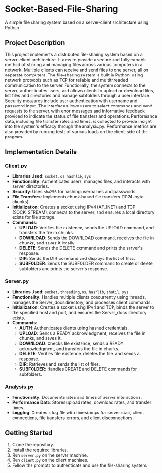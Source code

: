# Socket-Based-File-Sharing
A simple file sharing system based on a server-client architecture using Python

## Project Description
This project implements a distributed file-sharing system based on a server-client architecture. It aims to provide a secure and fully capable method of sharing and managing files across various computers in a network. Multiple clients can receive and send files to one server, all on separate computers. 
The file-sharing system is built in Python, using network protocols such as TCP for reliable and multithreaded communication to the server. Functionally, the system connects to the server, authenticates users, and allows clients to upload or download files, list files and directories and manage subfolders through a user interface. Security measures include user authentication with username and password input. The interface allows users to select commands and send requests to the server, with error messages and informative feedback provided to indicate the status of file transfers and operations. Performance data, including file transfer rates and times, is collected to provide insight into the system's efficacy through the analysis.py. Performance metrics are also provided by running tests of various loads on the client-side of the program.

## Implementation Details
### Client.py
- **Libraries Used**: `socket`, `os`, `hashlib`, `sys`
- **Functionality**: Authenticates users, manages files, and interacts with server directories.
- **Security**: Uses `sha256` for hashing usernames and passwords.
- **File Transfers**: Implements chunk-based file transfers (1024-byte chunks).
- **Initialization**: Creates a socket using IPv4 (AF_INET) and TCP (SOCK_STREAM), connects to the server, and ensures a local directory exists for file storage.
- **Commands**:
  - **UPLOAD**: Verifies file existence, sends the UPLOAD command, and transfers the file in chunks.
  - **DOWNLOAD**: Sends the DOWNLOAD command, receives the file in chunks, and saves it locally.
  - **DELETE**: Sends the DELETE command and prints the server's response.
  - **DIR**: Sends the DIR command and displays the list of files.
  - **SUBFOLDER**: Sends the SUBFOLDER command to create or delete subfolders and prints the server's response.

### Server.py
- **Libraries Used**: `socket`, `threading`, `os`, `hashlib`, `shutil`, `sys`
- **Functionality**: Handles multiple clients concurrently using threads, manages the Server_docs directory, and processes client commands.
- **Initialization**: Creates a socket using IPv4 and TCP, binds the server to the specified host and port, and ensures the Server_docs directory exists.
- **Commands**:
  - **AUTH**: Authenticates clients using hashed credentials.
  - **UPLOAD**: Sends a READY acknowledgment, receives the file in chunks, and saves it.
  - **DOWNLOAD**: Checks file existence, sends a READY acknowledgment, and transfers the file in chunks.
  - **DELETE**: Verifies file existence, deletes the file, and sends a response.
  - **DIR**: Retrieves and sends the list of files.
  - **SUBFOLDER**: Handles CREATE and DELETE commands for subfolders.

### Analysis.py
- **Functionality**: Documents rates and times of server interactions.
- **Performance Data**: Stores upload rates, download rates, and transfer times.
- **Logging**: Creates a log file with timestamps for server start, client connections, file transfers, errors, and client disconnections.

## Getting Started
1. Clone the repository.
2. Install the required libraries.
3. Run `server.py` on the server machine.
4. Run `client.py` on the client machines.
5. Follow the prompts to authenticate and use the file-sharing system.
